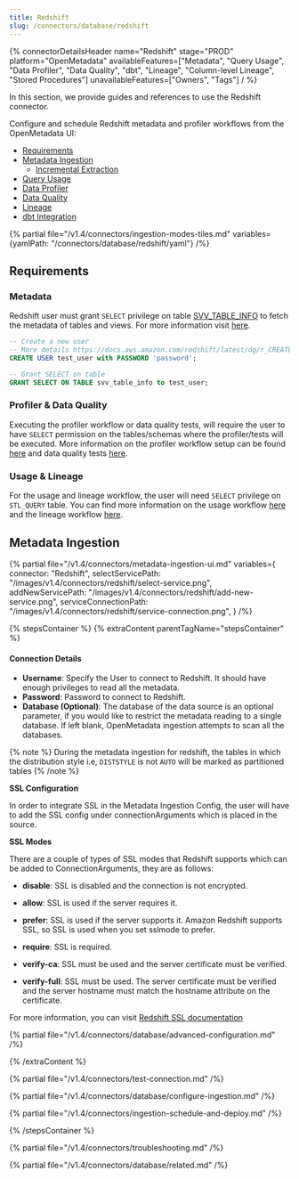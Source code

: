 ```yaml
---
title: Redshift
slug: /connectors/database/redshift
---
```


{% connectorDetailsHeader
name="Redshift"
stage="PROD"
platform="OpenMetadata"
availableFeatures=["Metadata", "Query Usage", "Data Profiler", "Data Quality", "dbt", "Lineage", "Column-level Lineage", "Stored Procedures"]
unavailableFeatures=["Owners", "Tags"]
/ %}

In this section, we provide guides and references to use the Redshift connector.

Configure and schedule Redshift metadata and profiler workflows from the OpenMetadata UI:

- [Requirements](#requirements)
- [Metadata Ingestion](#metadata-ingestion)
    - [Incremental Extraction](/connectors/ingestion/workflows/metadata/incremental-extraction/redshift)
- [Query Usage](/connectors/ingestion/workflows/usage)
- [Data Profiler](/connectors/ingestion/workflows/profiler)
- [Data Quality](/connectors/ingestion/workflows/data-quality)
- [Lineage](/connectors/ingestion/lineage)
- [dbt Integration](/connectors/ingestion/workflows/dbt)

{% partial file="/v1.4/connectors/ingestion-modes-tiles.md" variables={yamlPath: "/connectors/database/redshift/yaml"} /%}

## Requirements

### Metadata
Redshift user must grant `SELECT` privilege on table [SVV_TABLE_INFO](https://docs.aws.amazon.com/redshift/latest/dg/r_SVV_TABLE_INFO.html) to fetch the metadata of tables and views. For more information visit [here](https://docs.aws.amazon.com/redshift/latest/dg/c_visibility-of-data.html).

```sql
-- Create a new user
-- More details https://docs.aws.amazon.com/redshift/latest/dg/r_CREATE_USER.html
CREATE USER test_user with PASSWORD 'password';

-- Grant SELECT on table
GRANT SELECT ON TABLE svv_table_info to test_user;
```

### Profiler & Data Quality
Executing the profiler workflow or data quality tests, will require the user to have `SELECT` permission on the tables/schemas where the profiler/tests will be executed. More information on the profiler workflow setup can be found [here](/connectors/ingestion/workflows/profiler) and data quality tests [here](/connectors/ingestion/workflows/data-quality).

### Usage & Lineage
For the usage and lineage workflow, the user will need `SELECT` privilege on `STL_QUERY` table. You can find more information on the usage workflow [here](/connectors/ingestion/workflows/usage) and the lineage workflow [here](/connectors/ingestion/workflows/lineage).

## Metadata Ingestion

{% partial 
  file="/v1.4/connectors/metadata-ingestion-ui.md" 
  variables={
    connector: "Redshift", 
    selectServicePath: "/images/v1.4/connectors/redshift/select-service.png",
    addNewServicePath: "/images/v1.4/connectors/redshift/add-new-service.png",
    serviceConnectionPath: "/images/v1.4/connectors/redshift/service-connection.png",
} 
/%}

{% stepsContainer %}
{% extraContent parentTagName="stepsContainer" %}

#### Connection Details

- **Username**: Specify the User to connect to Redshift. It should have enough privileges to read all the metadata.
- **Password**: Password to connect to Redshift.
- **Database (Optional)**: The database of the data source is an optional parameter, if you would like to restrict the metadata reading to a single database. If left blank, OpenMetadata ingestion attempts to scan all the databases.

{% note %}
During the metadata ingestion for redshift, the tables in which the distribution style i.e, `DISTSTYLE` is not `AUTO` will be marked as partitioned tables
{% /note %}

**SSL Configuration**

In order to integrate SSL in the Metadata Ingestion Config, the user will have to add the SSL config under connectionArguments which is placed in the source.

**SSL Modes**

There are a couple of types of SSL modes that Redshift supports which can be added to ConnectionArguments, they are as follows:
- **disable**: SSL is disabled and the connection is not encrypted.

- **allow**: SSL is used if the server requires it.

- **prefer**: SSL is used if the server supports it. Amazon Redshift supports SSL, so SSL is used when you set sslmode to prefer.

- **require**: SSL is required.

- **verify-ca**: SSL must be used and the server certificate must be verified.

- **verify-full**: SSL must be used. The server certificate must be verified and the server hostname must match the hostname attribute on the certificate.

For more information, you can visit [Redshift SSL documentation](https://docs.aws.amazon.com/redshift/latest/mgmt/connecting-ssl-support.html)

{% partial file="/v1.4/connectors/database/advanced-configuration.md" /%}

{% /extraContent %}

{% partial file="/v1.4/connectors/test-connection.md" /%}

{% partial file="/v1.4/connectors/database/configure-ingestion.md" /%}

{% partial file="/v1.4/connectors/ingestion-schedule-and-deploy.md" /%}

{% /stepsContainer %}

{% partial file="/v1.4/connectors/troubleshooting.md" /%}

{% partial file="/v1.4/connectors/database/related.md" /%}
